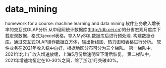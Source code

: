 # data_mining
homework for a course: machine learning and data mining
软件业务收入增长率的交互式OLAP分析
从中经网统计数据库(http://db.cei.cn)的分省宏观月度库下载宏观数据，格式为excel表格，导入MySQL数据库后进行预处理.
构建数据仓库。通过交互式OLAP操作数据立方体，输出折线图、热力图和表格进行分析。
软件业务在2021年收入稳中向好，根据地区分布可分为三个梯队。
第一梯队中，2021年北上广收入增速放缓，上海5月份增速明显下滑后恢复。
第二梯队中，2021年增速均恒定在10-30%之间，除了浙江1月突破40%。
